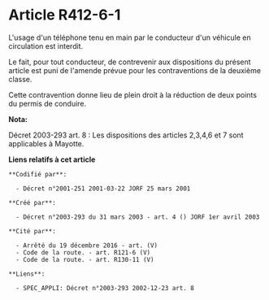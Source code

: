 # Article R412-6-1

L'usage d'un téléphone tenu en main par le conducteur d'un véhicule en circulation est interdit.

Le fait, pour tout conducteur, de contrevenir aux dispositions du présent article est puni de l'amende prévue pour les
contraventions de la deuxième classe.

Cette contravention donne lieu de plein droit à la réduction de deux points du permis de conduire.

**Nota:**

Décret 2003-293 art. 8 : Les dispositions des articles 2,3,4,6 et 7 sont applicables à Mayotte.

**Liens relatifs à cet article**

	**Codifié par**:

	  - Décret n°2001-251 2001-03-22 JORF 25 mars 2001

	**Créé par**:

	  - Décret n°2003-293 du 31 mars 2003 - art. 4 () JORF 1er avril 2003

	**Cité par**:

	  - Arrêté du 19 décembre 2016 - art. (V)
	  - Code de la route. - art. R121-6 (V)
	  - Code de la route. - art. R130-11 (V)

	**Liens**:

	  - SPEC_APPLI: Décret n°2003-293 2002-12-23 art. 8
